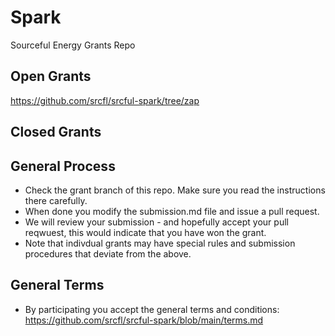 # Spark
Sourceful Energy Grants Repo

## Open Grants
https://github.com/srcfl/srcful-spark/tree/zap

## Closed Grants

## General Process
 * Check the grant branch of this repo. Make sure you read the instructions there carefully.
 * When done you modify the submission.md file and issue a pull request.
 * We will review your submission - and hopefully accept your pull reqwuest, this would indicate that you have won the grant.
 * Note that indivdual grants may have special rules and submission procedures that deviate from the above.

## General Terms
 * By participating you accept the general terms and conditions: https://github.com/srcfl/srcful-spark/blob/main/terms.md
